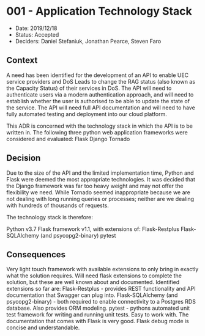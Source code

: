 # 001 - Application Technology Stack

* Date: 2019/12/18
* Status: Accepted
* Deciders: Daniel Stefaniuk, Jonathan Pearce, Steven Faro

## Context

A need has been identified for the development of an API to enable UEC service providers and DoS Leads to change the RAG status (also known as the Capacity Status) of their services in DoS. The API will need to authenticate users via a modern authentication approach, and will need to establish whether the user is authorised to be able to update the state of the service. The API will need full API documentation and will need to have fully automated testing and deployment into our cloud platform.

This ADR is concerned with the technology stack in which the API is to be written in. The following three python web application frameworks were considered and evaluated:
    Flask
    Django
    Tornado

## Decision

Due to the size of the API and the limited implementation time, Python and Flask were deemed the most appropriate technologies. It was decided that the
Django framework was far too heavy weight and may not offer the flexibility we need. While Tornado seemed inappropriate because we are not dealing with
long running queries or processes; neither are we dealing with hundreds of thousands of requests.

The technology stack is therefore:

Python v3.7
Flask framework v1.1, with extensions of:
    Flask-Restplus
    Flask-SQLAlchemy (and psycopg2-binary)
    pytest

## Consequences

Very light touch framework with available extensions to only bring in exactly what the solution requires.
Will need flask extensions to complete the solution, but these are well known about and documented. Identified extensions so far are:
   Flask-Restplus - provides REST functionality and API documentation that Swagger can plug into.
   Flask-SQLAlchemy (and psycopg2-binary) - both required to enable connectivity to a Postgres RDS database. Also provides ORM modeling.
   pytest - pythons automated unit test framework for writing and running unit tests.
Easy to work with. The documentation that comes with Flask is very good.
Flask debug mode is concise and understandable.
